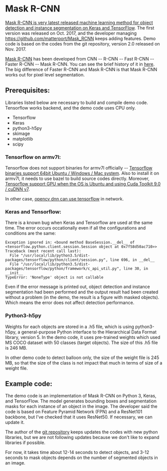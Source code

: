 <!--
waggle_topic=IGNORE
-->

# Mask R-CNN

[Mask R-CNN is very latest released machine learning method for object detection and instance segmentation on Keras and TensorFlow](https://github.com/matterport/Mask_RCNN). The first version was released on Oct. 2017, and the developer managing https://github.com/matterport/Mask_RCNN keeps adding features. Demo code is based on the codes from the git repository, version 2.0 released on Nov. 2017.

[Mask R-CNN](https://research.fb.com/wp-content/uploads/2017/08/maskrcnn.pdf) has been developed from CNN -- R-CNN -- Fast R-CNN -- Faster R-CNN -- Mask R-CNN. You can see the brief history of it in [here](https://blog.athelas.com/a-brief-history-of-cnns-in-image-segmentation-from-r-cnn-to-mask-r-cnn-34ea83205de4). The big difference of Faster R-CNN and Mask R-CNN is that Mask R-CNN works out for pixel level segmentation.

## Prerequisites:

Libraries listed below are necessary to build and compile demo code. Tensorflow works backend, and the demo code uses CPU only.

- Tensorflow 
- Keras
- python3-h5py
- skimage
- matplotlib
- scipy

### Tensorflow on armv7l:

Tensorflow does not support binaries for armv7l officially -- [Tensorflow binaries support 64bit Ubuntu / Windows / Mac system](https://www.tensorflow.org/install/install_linux). Also to install it on armv7l, it needs to use bazel to build source codes directly. Moreover, [Tensorflow support GPU when the OS is Ubuntu and using Cuda Toolkit 9.0 / cuDNN v7](https://www.tensorflow.org/install/install_linux).

In other case, [opencv dnn can use tensorflow](https://github.com/opencv/opencv/wiki/TensorFlow-Object-Detection-API) in network.

### Keras and Tensorflow:

There is a known bug when Keras and Tensorflow are used at the same time. The error occurs occationally even if all the configurations and conditions are the same:
```
Exception ignored in: <bound method BaseSession.__del__ of <tensorflow.python.client.session.Session object at 0x7f58d50ac710>>
Traceback (most recent call last):
  File "/usr/local/lib/python3.5/dist-packages/tensorflow/python/client/session.py", line 696, in __del__
  File "/usr/local/lib/python3.5/dist-packages/tensorflow/python/framework/c_api_util.py", line 30, in __init__
TypeError: 'NoneType' object is not callable
```

Even if the error message is printed out, object detection and instance segmentation had been performed and the output result had been created without a problem (in the demo, the result is a figure with masked objects). Which means the error does not affect detection performance.

### Python3-h5py

Weights for each objects are stored in a .h5 file, which is using python3-h5py, a general-purpose Python interface to the Hierarchical Data Format library, version 5. In the demo code, it uses pre-trained weights which used MS COCO dataset with 50 classes (target objects). The size of this .h5 file is 246 MB.

In other demo code to detect balloon only, the size of the weight file is 245 MB, so that the size of the class is not impact that much in terms of size of a weight file.


## Example code:

The demo code is an implementation of Mask R-CNN on Python 3, Keras, and TensorFlow. The model generates bounding boxes and segmentation masks for each instance of an object in the image. The developer said the code is based on Feature Pyramid Network (FPN) and a ResNet101 backbone, but I've checked that it uses ResNet50. If necessary, we can update it.

The author of the [git repository](https://github.com/matterport/Mask_RCNN) keeps updates the codes with new python libraries, but we are not following updates because we don't like to expand libraries if possible.

For now, it takes time about 12-14 seconds to detect objects, and 3-12 seconds to mask objects depends on the number of segmented objects in an image.


